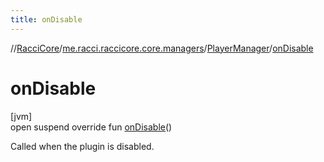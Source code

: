 ```yaml
---
title: onDisable
---
```

//[RacciCore](../../../index.html)/[me.racci.raccicore.core.managers](../index.html)/[PlayerManager](index.html)/[onDisable](on-disable.html)



# onDisable



[jvm]\
open suspend override fun [onDisable](on-disable.html)()



Called when the plugin is disabled.




